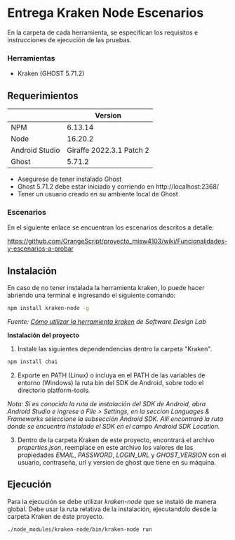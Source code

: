 # Entrega Kraken Node Escenarios

En la carpeta de cada herramienta, se especifican los requisitos e instrucciones de ejecución de las pruebas.

### Herramientas

- Kraken (GHOST 5.71.2)

## Requerimientos

|                | Version                  |
| -------------- | ------------------------ |
| NPM            | 6.13.14                  |
| Node           | 16.20.2                  |
| Android Studio | Giraffe 2022.3.1 Patch 2 |
| Ghost          | 5.71.2                   |

- Asegurese de tener instalado Ghost
- Ghost 5.71.2 debe estar iniciado y corriendo en http://localhost:2368/
- Tener un usuario creado en su ambiente local de Ghost

### Escenarios

En el siguiente enlace se encuentran los escenarios descritos a detalle:

https://github.com/OrangeScript/proyecto_misw4103/wiki/Funcionalidades-y-escenarios-a-probar

## Instalación

En caso de no tener instalada la herramienta kraken, lo puede hacer abriendo una terminal e ingresando el siguiente comando:

```bash
npm install kraken-node -g
```

_Fuente: [Cómo utilizar la herramienta kraken](https://thesoftwaredesignlab.github.io/AutTestingCodelabs/kraken-web-testing-tool/index.html#2) de Software Design Lab_

**Instalación del proyecto**

1. Instale las siguientes dependendencias dentro la carpeta "Kraken".

```bash
npm install chai
```

2. Exporte en PATH (Linux) o incluya en el PATH de las variables de entorno (Windows) la ruta bin del SDK de Android, sobre todo el directorio platform-tools.

_Nota: Si es conocida la ruta de instalación del SDK de Android, abra Android Studio e ingrese a File > Settings, en la seccion Languages & Frameworks seleccione la subsección Android SDK. Allí encontrará la ruta donde se encuentra instalado el SDK en el campo Android SDK Location._ 

3. Dentro de la carpeta Kraken de este proyecto, encontrará el archivo _properties.json_, reemplace en este archivo los valores de las propiedades _EMAIL_, _PASSWORD_, _LOGIN_URL_ y _GHOST_VERSION_ con el usuario, contraseña, url y version de ghost que tiene en su máquina.

## Ejecución

Para la ejecución se debe utilizar _kraken-node_ que se instaló de manera global. Debe usar la ruta relativa de la instalación, ejecutandolo desde la carpeta Kraken de éste proyecto.

```bash
./node_modules/kraken-node/bin/kraken-node run

```
